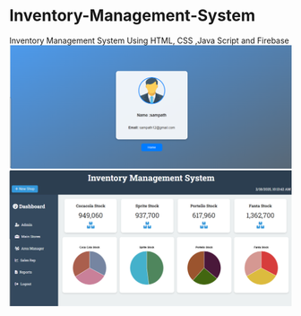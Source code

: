 # Inventory-Management-System
Inventory Management System Using HTML, CSS ,Java Script and Firebase 
![image alt](https://github.com/Isuru95sampath/Inventory-Management-System/blob/b1c8314f4ac05d8dd9afa8a288f13a5559bd0008/Login.png)
![image alt](https://github.com/Isuru95sampath/Inventory-Management-System/blob/b1c8314f4ac05d8dd9afa8a288f13a5559bd0008/dashboad.png)
